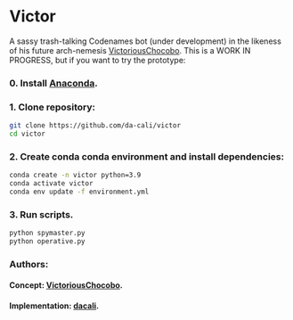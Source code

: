 # Victor

A sassy trash-talking Codenames bot (under development) in the likeness of his future arch-nemesis [VictoriousChocobo](https://github.com/VictoriousChocobo). This is a WORK IN PROGRESS, but if you want to try the prototype:

### 0. Install [Anaconda](https://www.anaconda.com/products/individual).

### 1. Clone repository:

```sh
git clone https://github.com/da-cali/victor
cd victor
```

### 2. Create conda conda environment and install dependencies:

```sh
conda create -n victor python=3.9
conda activate victor
conda env update -f environment.yml
```

### 3. Run scripts.

```sh
python spymaster.py
python operative.py
```

### Authors:
#### Concept: [VictoriousChocobo](https://github.com/VictoriousChocobo).
#### Implementation: [dacali](https://github.com/da-cali).
